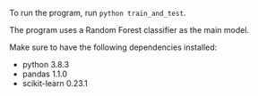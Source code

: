 To run the program, run `python train_and_test`.

The program uses a Random Forest classifier as the main model.

Make sure to have the following dependencies installed:

- python 3.8.3
- pandas 1.1.0
- scikit-learn 0.23.1